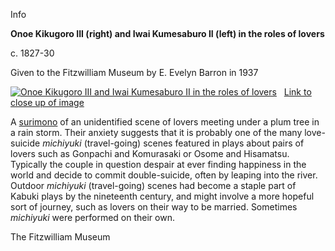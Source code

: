 Info

**Onoe Kikugoro III (right) and Iwai Kumesaburo II (left) in the roles of lovers**

c. 1827-30

Given to the Fitzwilliam Museum by E. Evelyn Barron in 1937

[![Onoe Kikugoro III and Iwai Kumesaburo II in the roles of lovers](P.478P.479-1937.jpg)](KUN/kunp478479htm.htm)   [Link to close up of image](KUN/kunp478htm.htm)

A [surimono](/context/textP) of an unidentified scene of lovers meeting under a plum tree in a rain storm. Their anxiety suggests that it is probably one of the many love-suicide _michiyuki_ (travel-going) scenes featured in plays about pairs of lovers such as Gonpachi and Komurasaki or Osome and Hisamatsu. Typically the couple in question despair at ever finding happiness in the world and decide to commit double-suicide, often by leaping into the river. Outdoor _michiyuki_ (travel-going) scenes had become a staple part of Kabuki plays by the nineteenth century, and might involve a more hopeful sort of journey, such as lovers on their way to be married. Sometimes _michiyuki_ were performed on their own.



The Fitzwilliam Museum
